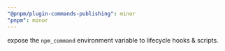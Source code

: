 ```yaml
---
"@pnpm/plugin-commands-publishing": minor
"pnpm": minor
---
```


expose the `npm_command` environment variable to lifecycle hooks & scripts.
